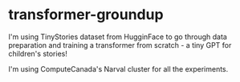 # transformer-groundup

I'm using TinyStories dataset from HugginFace to go through data preparation and training a transformer from scratch - a tiny GPT for children's stories!

I'm using ComputeCanada's Narval cluster for all the experiments. 